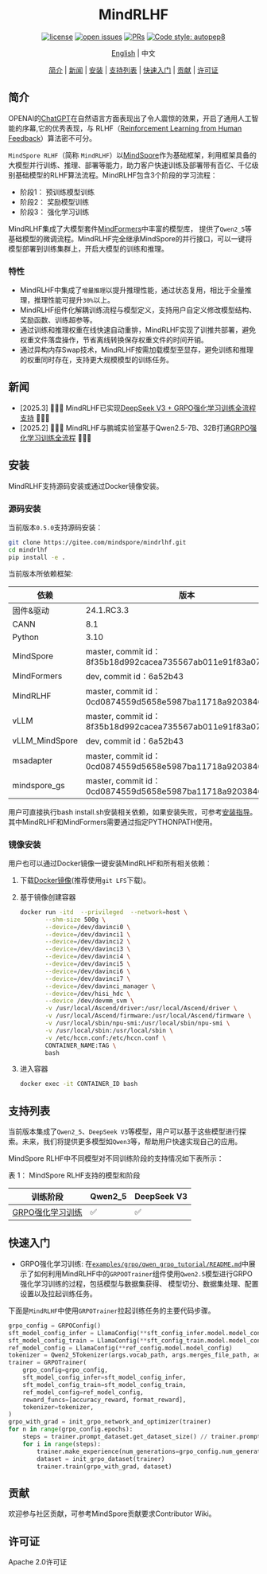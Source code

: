 <div align="center">

# MindRLHF

[![license](https://img.shields.io/github/license/mindspore-lab/mindrlhf.svg)](https://github.com/mindspore-lab/mindrlhf/blob/main/LICENSE.md)
[![open issues](https://img.shields.io/github/issues/mindspore-lab/mindrlhf)](https://github.com/mindspore-lab/mindrlhf/issues)
[![PRs](https://img.shields.io/badge/PRs-welcome-pink.svg)](https://github.com/mindspore-lab/mindrlhf/pulls)
[![Code style: autopep8](https://img.shields.io/badge/code_style-autopep8-blue)](https://github.com/hhatto/autopep8)

[English](README.md) | 中文

[简介](#简介) |
[新闻](#新闻) |
[安装](#安装) |
[支持列表](#支持列表) |
[快速入门](#快速入门) |
[贡献](#贡献) |
[许可证](#许可证)

</div>

## 简介

OPENAI的[ChatGPT](https://openai.com/blog/chatgpt)在自然语言方面表现出了令人震惊的效果，开启了通用人工智能的序幕,它的优秀表现，与 RLHF（[Reinforcement Learning from Human Feedback](https://openai.com/research/learning-from-human-preferences)）算法密不可分。

`MindSpore RLHF`（简称 `MindRLHF`）以[MindSpore](https://gitee.com/mindspore/mindspore)作为基础框架，利用框架具备的大模型并行训练、推理、部署等能力，助力客户快速训练及部署带有百亿、千亿级别基础模型的RLHF算法流程。MindRLHF包含3个阶段的学习流程：

* 阶段1： 预训练模型训练
* 阶段2： 奖励模型训练
* 阶段3： 强化学习训练

MindRLHF集成了大模型套件[MindFormers](https://github.com/mindspore-lab/mindformers)中丰富的模型库， 提供了`Qwen2_5`等基础模型的微调流程。MindRLHF完全继承MindSpore的并行接口，可以一键将模型部署到训练集群上，开启大模型的训练和推理。

### 特性

* MindRLHF中集成了`增量推理`以提升推理性能，通过状态复用，相比于全量推理，推理性能可提升`30%`以上。
* MindRLHF组件化解耦训练流程与模型定义，支持用户自定义修改模型结构、奖励函数、训练超参等。
* 通过训练和推理权重在线快速自动重排，MindRLHF实现了训推共部署，避免权重文件落盘操作，节省离线转换保存权重文件的时间开销。
* 通过异构内存Swap技术，MindRLHF按需加载模型至显存，避免训练和推理的权重同时存在，支持更大规模模型的训练任务。

## 新闻

* [2025.3] 🚀🚀🚀 MindRLHF已实现[DeepSeek V3 + GRPO强化学习训练全流程支持](https://mp.weixin.qq.com/s?__biz=MzkxMTM2MjMzNg==&mid=2247630704&idx=1&sn=e340c4170b1ea13865fcf6325ef07d92&chksm=c0fbe4f3f595138cbf561f7f840a99a4d38b2237b67faadd3d79298365e0f42e589629bce868&scene=126&sessionid=1743684839#rd) 🚀🚀🚀
* [2025.2] 🚀🚀🚀 MindRLHF与鹏城实验室基于Qwen2.5-7B、32B打通[GRPO强化学习训练全流程](https://mp.weixin.qq.com/s/up7vYWn3NmNiW9KA_n4P4w) 🚀🚀🚀

## 安装

MindRLHF支持源码安装或通过Docker镜像安装。

### 源码安装

当前版本`0.5.0`支持源码安装：

```bash
git clone https://gitee.com/mindspore/mindrlhf.git
cd mindrlhf
pip install -e .
```

当前版本所依赖框架:

| 依赖     | 版本                                                         |
|--------|------------------------------------------------------------|
| 固件&驱动  | 24.1.RC3.3                                                 |
| CANN   | 8.1                                                        |
| Python | 3.10                                                       |
| MindSpore | master, commit id：8f35b18d992cacea735567ab011e91f83a074731 |
| MindFormers | dev, commit id：6a52b43    |
| MindRLHF | master, commit id：0cd0874559d5658e5987ba11718a920384691c59 |
| vLLM   | master, commit id：8f35b18d992cacea735567ab011e91f83a074731 |
| vLLM_MindSpore | dev, commit id：6a52b43    |
| msadapter      | master, commit id：0cd0874559d5658e5987ba11718a920384691c59 |
| mindspore_gs      | master, commit id：0cd0874559d5658e5987ba11718a920384691c59 |

用户可直接执行bash install.sh安装相关依赖，如果安装失败，可参考[安装指导](docs/install)。其中MindRLHF和MindFormers需要通过指定PYTHONPATH使用。

### 镜像安装

用户也可以通过Docker镜像一键安装MindRLHF和所有相关依赖：

1. 下载[Docker镜像](https://openi.pcl.ac.cn/PCL-Reasoner/GRPO-Training-Container.git)(推荐使用`git LFS`下载)。
2. 基于镜像创建容器

    ```bash
    docker run -itd  --privileged  --network=host \
           --shm-size 500g \
           --device=/dev/davinci0 \
           --device=/dev/davinci1 \
           --device=/dev/davinci2 \
           --device=/dev/davinci3 \
           --device=/dev/davinci4 \
           --device=/dev/davinci5 \
           --device=/dev/davinci6 \
           --device=/dev/davinci7 \
           --device=/dev/davinci_manager \
           --device=/dev/hisi_hdc \
           --device /dev/devmm_svm \
           -v /usr/local/Ascend/driver:/usr/local/Ascend/driver \
           -v /usr/local/Ascend/firmware:/usr/local/Ascend/firmware \
           -v /usr/local/sbin/npu-smi:/usr/local/sbin/npu-smi \
           -v /usr/local/sbin:/usr/local/sbin \
           -v /etc/hccn.conf:/etc/hccn.conf \
           CONTAINER_NAME:TAG \
           bash
    ```

3. 进入容器

    ```bash
    docker exec -it CONTAINER_ID bash
    ```

## 支持列表

当前版本集成了`Qwen2_5`、`DeepSeek V3`等模型，用户可以基于这些模型进行探索。未来，我们将提供更多模型如`Qwen3`等，帮助用户快速实现自己的应用。

MindSpore RLHF中不同模型对不同训练阶段的支持情况如下表所示：

表 1： MindSpore RLHF支持的模型和阶段

| 训练阶段                             | Qwen2_5  | DeepSeek V3 |
|----------------------------------|----------|-------------|
| [GRPO强化学习训练](examples/grpo)      | ✅        | ✅           |

## 快速入门

* GRPO强化学习训练: 在[`examples/grpo/qwen_grpo_tutorial/README.md`](examples/grpo/qwen_grpo_tutorial/README.md)中展示了如何利用MindRLHF中的`GRPOOTrainer`组件使用`Qwen2.5`模型进行GRPO强化学习训练的过程，包括模型与数据集获得、
  模型切分、数据集处理、配置设置以及拉起训练任务。

下面是`MindRLHF`中使用`GRPOTrainer`拉起训练任务的主要代码步骤。

```python
grpo_config = GRPOConfig()
sft_model_config_infer = LlamaConfig(**sft_config_infer.model.model_config)
sft_model_config_train = LlamaConfig(**sft_config_train.model.model_config)
ref_model_config = LlamaConfig(**ref_config.model.model_config)
tokenizer = Qwen2_5Tokenizer(args.vocab_path, args.merges_file_path, add_bos_token=False, add_eos_token=False)
trainer = GRPOTrainer(
    grpo_config=grpo_config,
    sft_model_config_infer=sft_model_config_infer,
    sft_model_config_train=sft_model_config_train,
    ref_model_config=ref_model_config,
    reward_funcs=[accuracy_reward, format_reward],
    tokenizer=tokenizer,
)
grpo_with_grad = init_grpo_network_and_optimizer(trainer)
for n in range(grpo_config.epochs):
    steps = trainer.prompt_dataset.get_dataset_size() // trainer.prompt_dataset.get_batch_size()
    for i in range(steps):
        trainer.make_experience(num_generations=grpo_config.num_generations, rank_id=rank_id)
        dataset = init_grpo_dataset(trainer)
        trainer.train(grpo_with_grad, dataset)
```

## 贡献

欢迎参与社区贡献，可参考MindSpore贡献要求Contributor Wiki。

## 许可证

Apache 2.0许可证
